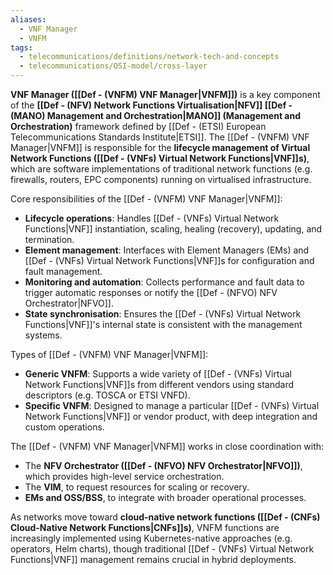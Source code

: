 ```yaml
---
aliases:
  - VNF Manager
  - VNFM
tags:
  - telecommunications/definitions/network-tech-and-concepts
  - telecommunications/OSI-model/cross-layer
---
```


**VNF Manager ([[Def - (VNFM) VNF Manager|VNFM]])** is a key component of the **[[Def - (NFV) Network Functions Virtualisation|NFV]] [[Def - (MANO) Management and Orchestration|MANO]] (Management and Orchestration)** framework defined by [[Def - (ETSI) European Telecommunications Standards Institute|ETSI]]. The [[Def - (VNFM) VNF Manager|VNFM]] is responsible for the **lifecycle management of Virtual Network Functions ([[Def - (VNFs) Virtual Network Functions|VNF]]s)**, which are software implementations of traditional network functions (e.g. firewalls, routers, EPC components) running on virtualised infrastructure.

Core responsibilities of the [[Def - (VNFM) VNF Manager|VNFM]]:
- **Lifecycle operations**: Handles [[Def - (VNFs) Virtual Network Functions|VNF]] instantiation, scaling, healing (recovery), updating, and termination.
- **Element management**: Interfaces with Element Managers (EMs) and [[Def - (VNFs) Virtual Network Functions|VNF]]s for configuration and fault management.
- **Monitoring and automation**: Collects performance and fault data to trigger automatic responses or notify the [[Def - (NFVO) NFV Orchestrator|NFVO]].
- **State synchronisation**: Ensures the [[Def - (VNFs) Virtual Network Functions|VNF]]'s internal state is consistent with the management systems.

Types of [[Def - (VNFM) VNF Manager|VNFM]]:
- **Generic VNFM**: Supports a wide variety of [[Def - (VNFs) Virtual Network Functions|VNF]]s from different vendors using standard descriptors (e.g. TOSCA or ETSI VNFD).
- **Specific VNFM**: Designed to manage a particular [[Def - (VNFs) Virtual Network Functions|VNF]] or vendor product, with deep integration and custom operations.

The [[Def - (VNFM) VNF Manager|VNFM]] works in close coordination with:
- The **NFV Orchestrator ([[Def - (NFVO) NFV Orchestrator|NFVO]])**, which provides high-level service orchestration.
- The **VIM**, to request resources for scaling or recovery.
- **EMs and OSS/BSS**, to integrate with broader operational processes.

As networks move toward **cloud-native network functions ([[Def - (CNFs) Cloud-Native Network Functions|CNFs]]s)**, VNFM functions are increasingly implemented using Kubernetes-native approaches (e.g. operators, Helm charts), though traditional [[Def - (VNFs) Virtual Network Functions|VNF]] management remains crucial in hybrid deployments.
